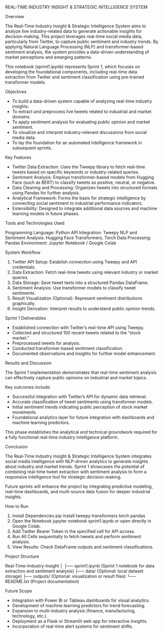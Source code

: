 

 REAL-TIME INDUSTRY INSIGHT & STRATEGIC INTELLIGENCE SYSTEM

Overview

The Real-Time Industry Insight & Strategic Intelligence System aims to analyze live industry-related data to generate actionable insights for decision-making. This project leverages real-time social media data, particularly from Twitter, to capture public sentiment and industry trends. By applying Natural Language Processing (NLP) and transformer-based sentiment analysis, the system provides a data-driven understanding of market perceptions and emerging patterns.

This notebook (sprint1.ipynb) represents Sprint 1, which focuses on developing the foundational components, including real-time data extraction from Twitter and sentiment classification using pre-trained transformer models.



Objectives

* To build a data-driven system capable of analyzing real-time industry insights.
* To extract and preprocess live tweets related to industrial and market domains.
* To apply sentiment analysis for evaluating public opinion and market sentiment.
* To visualize and interpret industry-relevant discussions from social media data.
* To lay the foundation for an automated intelligence framework in subsequent sprints.



 Key Features

* Twitter Data Extraction: Uses the Tweepy library to fetch real-time tweets based on specific keywords or industry-related queries.
* Sentiment Analysis: Employs transformer-based models from Hugging Face (such as BERT) to classify tweets as positive, neutral, or negative.
* Data Cleaning and Processing: Organizes tweets into structured formats using Pandas for further analysis.
* Analytical Framework: Forms the basis for strategic intelligence by connecting social sentiment to industrial performance indicators.
* Extensibility: Designed to integrate additional data sources and machine learning models in future phases.


 Tools and Technologies Used

Programming Language: Python
API Integration: Tweepy
NLP and Sentiment Analysis: Hugging Face Transformers, Torch
Data Processing: Pandas
Environment: Jupyter Notebook / Google Colab


 System Workflow

1. Twitter API Setup: Establish connection using Tweepy and API credentials.
2. Data Extraction: Fetch real-time tweets using relevant industry or market queries.
3. Data Storage: Save tweet texts into a structured Pandas DataFrame.
4. Sentiment Analysis: Use transformer models to classify tweet sentiments.
5. Result Visualization (Optional): Represent sentiment distributions graphically.
6. Insight Derivation: Interpret results to understand public opinion trends.



 Sprint 1 Deliverables

* Established connection with Twitter’s real-time API using Tweepy.
* Collected and structured 100 recent tweets related to the “stock market.”
* Preprocessed tweets for analysis.
* Conducted transformer-based sentiment classification.
* Documented observations and insights for further model enhancement.



 Results and Discussion

The Sprint 1 implementation demonstrates that real-time sentiment analysis can effectively capture public opinions on industrial and market topics.

Key outcomes include:

* Successful integration with Twitter’s API for dynamic data retrieval.
* Accurate classification of tweet sentiments using transformer models.
* Initial sentiment trends indicating public perception of stock market movements.
* Foundational analytics layer for future integration with dashboards and machine learning predictors.

This phase establishes the analytical and technical groundwork required for a fully functional real-time industry intelligence platform.



 Conclusion

The Real-Time Industry Insight & Strategic Intelligence System integrates social media intelligence with NLP-driven analytics to generate insights about industry and market trends. Sprint 1 showcases the potential of combining real-time tweet extraction with sentiment analysis to form a responsive intelligence tool for strategic decision-making.

Future sprints will enhance the project by integrating predictive modeling, real-time dashboards, and multi-source data fusion for deeper industrial insights.

How to Run

1. Install Dependencies
   pip install tweepy transformers torch pandas
2. Open the Notebook
   jupyter notebook sprint1.ipynb
   or open directly in Google Colab.
3. Add Twitter Bearer Token in the specified cell for API access.
4. Run All Cells sequentially to fetch tweets and perform sentiment analysis.
5. View Results: Check DataFrame outputs and sentiment classifications.



 Project Structure

Real-Time-Industry-Insight
│
├── sprint1.ipynb              (Sprint 1 notebook for data extraction and sentiment analysis)
├── data/                      (Optional: local dataset storage)
├── outputs/                   (Optional: visualization or result files)
└── README.txt                 (Project documentation)



 Future Scope

* Integration with Power BI or Tableau dashboards for visual analytics.
* Development of machine learning predictors for trend forecasting.
* Expansion to multi-industry analysis (finance, manufacturing, technology, etc.).
* Deployment as a Flask or Streamlit web app for interactive insights.
* Incorporation of real-time alert systems for sentiment shifts.


